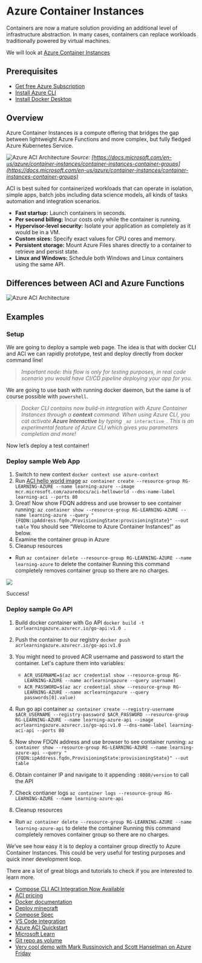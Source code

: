 # Azure Container Instances

Containers are now a mature solution providing an additional level of infrastructure abstraction. In many cases, containers can replace workloads traditionally powered by virtual machines.

We will look at [Azure Container Instances](https://azure.microsoft.com/en-us/services/container-instances/)

## Prerequisites

- [Get free Azure Subscription](https://azure.microsoft.com/en-us/free/)
- [Install Azure CLI](https://docs.microsoft.com/en-us/cli/azure/install-azure-cli)
- [Install Docker Desktop](https://www.docker.com/products/docker-desktop)

## Overview

Azure Container Instances is a compute offering that bridges the gap between lightweight Azure Functions and more complex, but fully fledged Azure Kubernetes Service.

![Azure ACI Architecture](http://www.plantuml.com/plantuml/proxy?cache=yes&src=https://raw.githubusercontent.com/Piotr1215/dca-prep-kit/master/diagrams/azure-aci-architecture.puml&fmt=svg)
*Source: [https://docs.microsoft.com/en-us/azure/container-instances/container-instances-container-groups](https://docs.microsoft.com/en-us/azure/container-instances/container-instances-container-groups)*

ACI is best suited for containerized workloads that can operate in isolation, simple apps, batch jobs including data science models, all kinds of tasks automation and integration scenarios.

- **Fast startup:** Launch containers in seconds.
- **Per second billing:** Incur costs only while the container is running.
- **Hypervisor-level security:** Isolate your application as completely as it would be in a VM.
- **Custom sizes:** Specify exact values for CPU cores and memory.
- **Persistent storage:** Mount Azure Files shares directly to a container to retrieve and persist state.
- **Linux and Windows:** Schedule both Windows and Linux containers using the same API.

## Differences between ACI and Azure Functions

![Azure ACI Architecture](http://www.plantuml.com/plantuml/proxy?cache=yes&src=https://raw.githubusercontent.com/Piotr1215/dca-prep-kit/master/diagrams/azure-aci-minmap.puml&fmt=svg)

## Examples

### Setup

We are going to deploy a sample web page. The idea is that with docker CLI and ACI we can rapidly prototype, test and deploy directly from docker command line!

> _Important node: this flow is only for testing purposes, in real code scenario you would have CI/CD pipeline deploying your app for you._

We are going to use bash with running docker daemon, but the same is of course possible with `powershell`.

> _Docker CLI contains now build-in integration with Azure Container Instances through a_ **_context_** _command. When using Azure CLI, you cat activate_ **_Azure Interactive_** _by typing_ `_az interactive_`_. This is an experimental feature of Azure CLI which gives you parameters completion and more!_

Now let’s deploy a test container!

### Deploy sample Web App

1. Switch to new context `docker context use azure-context`
2. Run [ACI hello world image](https://hub.docker.com/r/microsoft/aci-helloworld) `az container create --resource-group RG-LEARNING-AZURE --name learning-azure --image mcr.microsoft.com/azuredocs/aci-helloworld --dns-name-label learning-aci --ports 80`
3. Great! Now show FDQN address and use browser to see container running: `az container show --resource-group RG-LEARNING-AZURE --name learning-azure --query "{FQDN:ipAddress.fqdn,ProvisioningState:provisioningState}" --out table` You should see “Welcome to Azure Container Instances!” as below.
4. Examine the container group in Azure
5. Cleanup resources

- Run `az container delete --resource-group RG-LEARNING-AZURE --name learning-azure` to delete the container
Running this command completely removes container group so there are no charges.

![](https://miro.medium.com/max/2298/1*8cz8mDNbxDofR59gv_VXug.png)

Success!

### Deploy sample Go API

1. Build docker container with Go API `docker build -t acrlearningazure.azurecr.io/go-api:v1.0 .`
2. Push the container to our registry `docker push acrlearningazure.azurecr.io/go-api:v1.0`
3. You might need to proved ACR username and password to start the container. Let's capture them into variables:
   - `ACR_USERNAME=$(az acr credential show --resource-group RG-LEARNING-AZURE --name acrlearningazure --query username)`
   - `ACR_PASSWORD=$(az acr credential show --resource-group RG-LEARNING-AZURE --name acrlearningazure --query passwords[0].value)`

4. Run go api container `az container create --registry-username $ACR_USERNAME --registry-password $ACR_PASSWORD --resource-group RG-LEARNING-AZURE --name learning-azure-api --image acrlearningazure.azurecr.io/go-api:v1.0 --dns-name-label learning-aci-api --ports 80`


5. Now show FDQN address and use browser to see container running: `az container show --resource-group RG-LEARNING-AZURE --name learning-azure-api --query "{FQDN:ipAddress.fqdn,ProvisioningState:provisioningState}" --out table`
6. Obtain container IP and navigate to it appending `:8080/version` to call the API
7. Check contianer logs `az container logs --resource-group RG-LEARNING-AZURE --name learning-azure-api`
8. Cleanup resources

- Run `az container delete --resource-group RG-LEARNING-AZURE --name learning-azure-api` to delete the container
Running this command completely removes container group so there are no charges.

We’ve see how easy it is to deploy a container group directly to Azure Container Instances. This could be very useful for testing purposes and quick inner development loop.

There are a lot of great blogs and tutorials to check if you are interested to learn more.

- [Compose CLI ACI Integration Now Available](https://www.docker.com/blog/compose-cli-aci-integration-now-available/)
- [ACI pricing](https://azure.microsoft.com/en-gb/pricing/details/container-instances/)
- [Docker documentation](https://docs.docker.com/engine/context/aci-integration/)
- [Deploy minecraft](https://www.docker.com/blog/deploying-a-minecraft-docker-server-to-the-cloud/)
- [Compose Spec](https://www.compose-spec.io/)
- [VS Code integration](https://cloudblogs.microsoft.com/opensource/2020/07/22/vs-code-docker-extension-azure-containers-instances/)
- [Azure ACI Quickstart](https://docs.microsoft.com/en-us/azure/container-instances/quickstart-docker-cli)
- [Microsoft Learn](https://docs.microsoft.com/en-us/learn/modules/run-docker-with-azure-container-instances/)
- [Git repo as volume](https://docs.microsoft.com/en-gb/azure/container-instances/container-instances-volume-gitrepo)
- [Very cool demo with Mark Russinovich and Scott Hanselman on Azure Friday](https://www.youtube.com/watch?v=7G_oDLON7Us&ab_channel=MicrosoftAzure)
